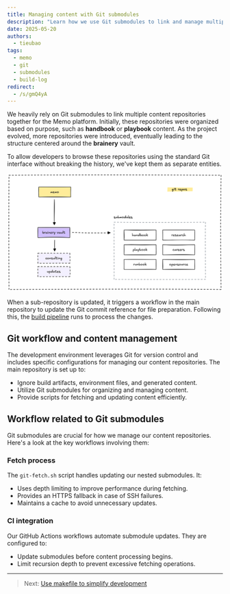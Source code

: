 ```yaml
---
title: Managing content with Git submodules
description: "Learn how we use Git submodules to link and manage multiple content repositories in the Memo platform."
date: 2025-05-20
authors:
  - tieubao
tags:
  - memo
  - git
  - submodules
  - build-log
redirect:
  - /s/gmQ4yA
---
```


We heavily rely on Git submodules to link multiple content repositories together for the Memo platform. Initially, these repositories were organized based on purpose, such as **handbook** or **playbook** content. As the project evolved, more repositories were introduced, eventually leading to the structure centered around the **brainery** vault.

To allow developers to browse these repositories using the standard Git interface without breaking the history, we've kept them as separate entities.

![](assets/submodules.png)

When a sub-repository is updated, it triggers a workflow in the main repository to update the Git commit reference for file preparation. Following this, the [build pipeline](build-pipeline.md) runs to process the changes.

## Git workflow and content management

The development environment leverages Git for version control and includes specific configurations for managing our content repositories. The main repository is set up to:

- Ignore build artifacts, environment files, and generated content.
- Utilize Git submodules for organizing and managing content.
- Provide scripts for fetching and updating content efficiently.

## Workflow related to Git submodules

Git submodules are crucial for how we manage our content repositories. Here's a look at the key workflows involving them:

### Fetch process

The `git-fetch.sh` script handles updating our nested submodules. It:

- Uses depth limiting to improve performance during fetching.
- Provides an HTTPS fallback in case of SSH failures.
- Maintains a cache to avoid unnecessary updates.

### CI integration

Our GitHub Actions workflows automate submodule updates. They are configured to:

- Update submodules before content processing begins.
- Limit recursion depth to prevent excessive fetching operations.

---

> Next: [Use makefile to simplify development](single-makefile.md)
